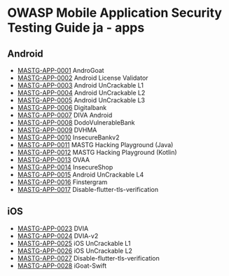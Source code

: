 # OWASP Mobile Application Security Testing Guide ja - apps

## Android

- [MASTG-APP-0001](apps/android/MASTG-APP-0001.md) AndroGoat
- [MASTG-APP-0002](apps/android/MASTG-APP-0002.md) Android License Validator
- [MASTG-APP-0003](apps/android/MASTG-APP-0003.md) Android UnCrackable L1
- [MASTG-APP-0004](apps/android/MASTG-APP-0004.md) Android UnCrackable L2
- [MASTG-APP-0005](apps/android/MASTG-APP-0005.md) Android UnCrackable L3
- [MASTG-APP-0006](apps/android/MASTG-APP-0006.md) Digitalbank
- [MASTG-APP-0007](apps/android/MASTG-APP-0007.md) DIVA Android
- [MASTG-APP-0008](apps/android/MASTG-APP-0008.md) DodoVulnerableBank
- [MASTG-APP-0009](apps/android/MASTG-APP-0009.md) DVHMA
- [MASTG-APP-0010](apps/android/MASTG-APP-0010.md) InsecureBankv2
- [MASTG-APP-0011](apps/android/MASTG-APP-0011.md) MASTG Hacking Playground (Java)
- [MASTG-APP-0012](apps/android/MASTG-APP-0012.md) MASTG Hacking Playground (Kotlin)
- [MASTG-APP-0013](apps/android/MASTG-APP-0013.md) OVAA
- [MASTG-APP-0014](apps/android/MASTG-APP-0014.md) InsecureShop
- [MASTG-APP-0015](apps/android/MASTG-APP-0015.md) Android UnCrackable L4
- [MASTG-APP-0016](apps/android/MASTG-APP-0016.md) Finstergram
- [MASTG-APP-0017](apps/android/MASTG-APP-0017.md) Disable-flutter-tls-verification

## iOS

- [MASTG-APP-0023](apps/ios/MASTG-APP-0023.md) DVIA
- [MASTG-APP-0024](apps/ios/MASTG-APP-0024.md) DVIA-v2
- [MASTG-APP-0025](apps/ios/MASTG-APP-0025.md) iOS UnCrackable L1
- [MASTG-APP-0026](apps/ios/MASTG-APP-0026.md) iOS UnCrackable L2
- [MASTG-APP-0027](apps/ios/MASTG-APP-0027.md) Disable-flutter-tls-verification
- [MASTG-APP-0028](apps/ios/MASTG-APP-0028.md) iGoat-Swift

